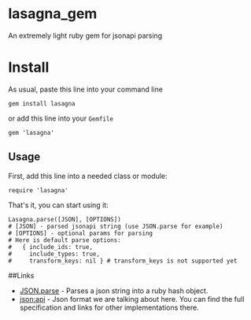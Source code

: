 # lasagna_gem
An extremely light ruby gem for jsonapi parsing

# Install

As usual, paste this line into your command line

    gem install lasagna
    
or add this line into your `Gemfile`
    
    gem 'lasagna'

## Usage
First, add this line into a needed class or module:

    require 'lasagna'
    
That's it, you can start using it:

    Lasagna.parse([JSON], [OPTIONS])
    # [JSON] - parsed jsonapi string (use JSON.parse for example)
    # [OPTIONS] - optional params for parsing
    # Here is default parse options:
    #   { include_ids: true,
    #     include_types: true,
    #     transform_keys: nil } # transform_keys is not supported yet

##Links

- [JSON.parse](http://ruby-doc.org/stdlib-2.0.0/libdoc/json/rdoc/JSON.html) - Parses a json string into a ruby hash object.
- [json:api](http://jsonapi.org/) - Json format we are talking about here. You can find the full specification and links for other implementations there.
